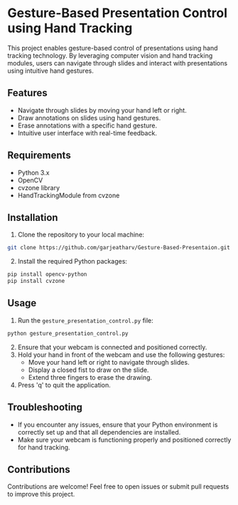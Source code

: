 # Gesture-Based Presentation Control using Hand Tracking

This project enables gesture-based control of presentations using hand tracking technology. By leveraging computer vision and hand tracking modules, users can navigate through slides and interact with presentations using intuitive hand gestures.

## Features

- Navigate through slides by moving your hand left or right.
- Draw annotations on slides using hand gestures.
- Erase annotations with a specific hand gesture.
- Intuitive user interface with real-time feedback.

## Requirements

- Python 3.x
- OpenCV
- cvzone library
- HandTrackingModule from cvzone

## Installation

1. Clone the repository to your local machine:

```bash
git clone https://github.com/garjeatharv/Gesture-Based-Presentaion.git
```

2. Install the required Python packages:

```bash
pip install opencv-python
pip install cvzone
```

## Usage

1. Run the `gesture_presentation_control.py` file:

```bash
python gesture_presentation_control.py
```

2. Ensure that your webcam is connected and positioned correctly.
3. Hold your hand in front of the webcam and use the following gestures:
   - Move your hand left or right to navigate through slides.
   - Display a closed fist to draw on the slide.
   - Extend three fingers to erase the drawing.
4. Press 'q' to quit the application.

## Troubleshooting

- If you encounter any issues, ensure that your Python environment is correctly set up and that all dependencies are installed.
- Make sure your webcam is functioning properly and positioned correctly for hand tracking.

## Contributions

Contributions are welcome! Feel free to open issues or submit pull requests to improve this project.
